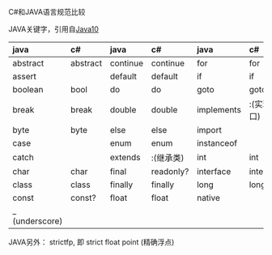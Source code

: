 ﻿C#和JAVA语言规范比较

JAVA关键字，引用自[Java10](https://docs.oracle.com/javase/specs/jls/se10/html/jls-3.html#jls-3.9)

| java   | c#     | java   | c#     | java     | c#        | java   | c#      | java       | c#       |
|:-------|:-------|:-------|:-------|:---------|:----------|:-------|:--------|:-----------|:----------|
|abstract|abstract|continue|continue|for       |for        |new     |new      |switch      |switch     |
|assert  |        |default |default |if        |if         |package |namespace|synchronized|lock       |
|boolean |bool    |do      |do      |goto      |goto       |private |private  |this        |this       |
|break   |break   |double  |double  |implements|:(实现接口)|protected|protected|throw       |throw      |
|byte    |byte    |else    |else    |import    |           |public  |         |throws      |           |
|case    |        |enum    |enum    |instanceof|           |return  |         |transient   |           |
|catch   |        |extends |:(继承类)|int       |int        |short  |short    |try         |try        |
|char    |char    |final   |readonly?|interface|interface  |static  |static   |void        |void       |
|class   |class   |finally |finally |long      |long       |strictfp|         |volatile    |volatile?  |
|const   |const?  |float   |float   |native    |           |super   |base     |while       |while      |
|_ (underscore)|  |        |        |          |           |        |         |           |            |

JAVA另外：
strictfp, 即 strict float point (精确浮点)
